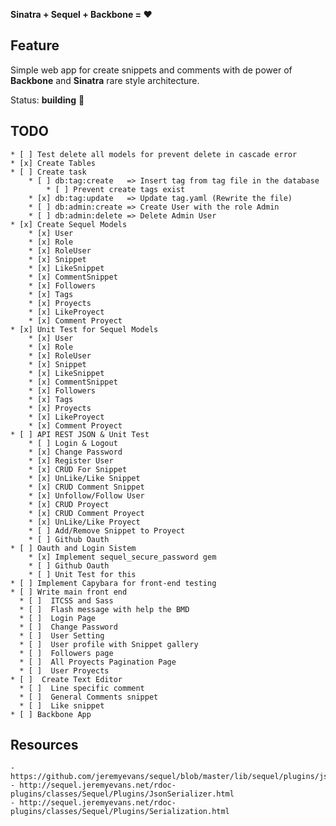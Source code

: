 **Sinatra + Sequel + Backbone = :heart:**

## Feature

Simple web app for create snippets and comments with de power of **Backbone** and **Sinatra** rare style architecture.

Status: **building** :construction:

## TODO

    * [ ] Test delete all models for prevent delete in cascade error
    * [x] Create Tables
    * [ ] Create task
        * [ ] db:tag:create   => Insert tag from tag file in the database
            * [ ] Prevent create tags exist
        * [x] db:tag:update   => Update tag.yaml (Rewrite the file)
        * [ ] db:admin:create => Create User with the role Admin
        * [ ] db:admin:delete => Delete Admin User
    * [x] Create Sequel Models
        * [x] User
        * [x] Role
        * [x] RoleUser
        * [x] Snippet
        * [x] LikeSnippet
        * [x] CommentSnippet
        * [x] Followers
        * [x] Tags
        * [x] Proyects
        * [x] LikeProyect
        * [x] Comment Proyect
    * [x] Unit Test for Sequel Models
        * [x] User
        * [x] Role
        * [x] RoleUser
        * [x] Snippet
        * [x] LikeSnippet
        * [x] CommentSnippet
        * [x] Followers
        * [x] Tags
        * [x] Proyects
        * [x] LikeProyect
        * [x] Comment Proyect
    * [ ] API REST JSON & Unit Test
        * [ ] Login & Logout
        * [x] Change Password
        * [x] Register User
        * [x] CRUD For Snippet
        * [x] UnLike/Like Snippet
        * [x] CRUD Comment Snippet
        * [x] Unfollow/Follow User
        * [x] CRUD Proyect
        * [x] CRUD Comment Proyect
        * [x] UnLike/Like Proyect
        * [ ] Add/Remove Snippet to Proyect
        * [ ] Github Oauth
    * [ ] Oauth and Login Sistem
        * [x] Implement sequel_secure_password gem
        * [ ] Github Oauth
        * [ ] Unit Test for this
    * [ ] Implement Capybara for front-end testing
    * [ ] Write main front end
      * [ ]  ITCSS and Sass
      * [ ]  Flash message with help the BMD
      * [ ]  Login Page
      * [ ]  Change Password
      * [ ]  User Setting
      * [ ]  User profile with Snippet gallery
      * [ ]  Followers page
      * [ ]  All Proyects Pagination Page
      * [ ]  User Proyects
    * [ ]  Create Text Editor
      * [ ]  Line specific comment
      * [ ]  General Comments snippet
      * [ ]  Like snippet
    * [ ] Backbone App

## Resources

    - https://github.com/jeremyevans/sequel/blob/master/lib/sequel/plugins/json_serializer.rb
    - http://sequel.jeremyevans.net/rdoc-plugins/classes/Sequel/Plugins/JsonSerializer.html
    - http://sequel.jeremyevans.net/rdoc-plugins/classes/Sequel/Plugins/Serialization.html
